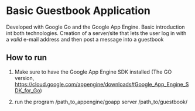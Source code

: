 Basic Guestbook Application
==============

Developed with Google Go and the Google App Engine. Basic introduction int both technologies. Creation of a server/site that lets the user log in with a _valid_ e-mail address and then post a message into a guestbook

How to run
-------------

1. Make sure to have the Google App Engine SDK installed (The GO version, https://cloud.google.com/appengine/downloads#Google_App_Engine_SDK_for_Go)

2. run the program
    /path_to_appengine/goapp server /path_to/guestbook/

